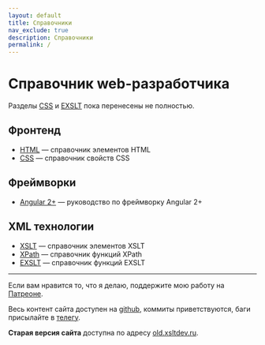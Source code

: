 ```yaml
---
layout: default
title: Справочники
nav_exclude: true
description: Справочники
permalink: /
---
```


# Справочник web-разработчика

Разделы [CSS](css/index.md) и [EXSLT](exslt/index.md) пока перенесены не полностью.

## Фронтенд

- [HTML](html/index.md) &mdash; справочник элементов HTML
- [CSS](css/index.md) &mdash; справочник свойств CSS

## Фреймворки

- [Angular 2+](angular-guide/index.md) &mdash; руководство по фреймворку Angular 2+

## XML технологии

- [XSLT](xslt/index.md) &mdash; справочник элементов XSLT
- [XPath](xpath/index.md) &mdash; справочник функций XPath
- [EXSLT](exslt/index.md) &mdash; справочник функций EXSLT

----
Если вам нравится то, что я делаю, поддержите мою работу на [Патреоне](https://www.patreon.com/bePatron?u=18864285).

Весь контент сайта доступен на [github](https://github.com/bndby/xsltdev.ru/), коммиты приветствуются, баги присылайте в [телегу](https://t.me/bndby).

**Старая версия сайта** доступна по адресу [old.xsltdev.ru](https://old.xsltdev.ru/).
